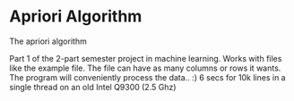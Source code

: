 # Apriori Algorithm
The apriori algorithm

Part 1 of the 2-part semester project in machine learning. Works with files like the example file.
The file can have as many columns or rows it wants. The program will conveniently process the data.. :)
6 secs for 10k lines in a single thread on an old Intel Q9300 (2.5 Ghz)
